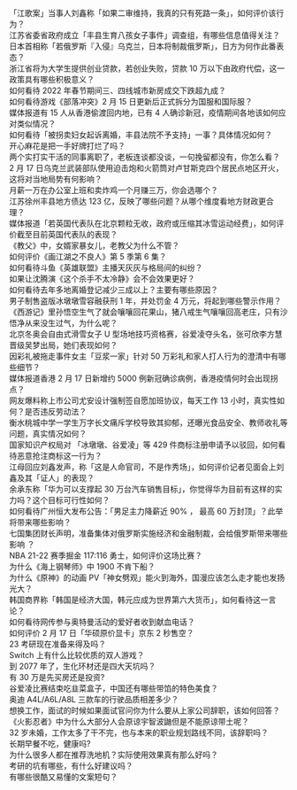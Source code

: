 「江歌案」当事人刘鑫称「如果二审维持，我真的只有死路一条」，如何评价该行为？  
江苏省委省政府成立「丰县生育八孩女子事件」调查组，有哪些信息值得关注？  
日本首相称「若俄罗斯『入侵』乌克兰，日本将制裁俄罗斯」，日方为何作此番表态？  
浙江省将为大学生提供创业贷款，若创业失败，贷款 10 万以下由政府代偿，这一政策具有哪些积极意义？  
如何看待 2022 年春节期间三、四线城市新房成交下跌超九成？  
如何看待游戏《部落冲突》2 月 15 日更新后正式拆分为国服和国际服？  
媒体报道有 15 人从香港偷渡回内地，已有 4 人确诊新冠，疫情期间各地该如何应对类似情况？  
如何看待「被拐卖妇女起诉离婚，丰县法院不予支持」一事？具体情况如何？  
开心麻花是把一手好牌打烂了吗？  
两个实打实干活的同事离职了，老板连谈都没谈，一句挽留都没有，你怎么看？  
2 月 17 日乌克兰武装部队使用迫击炮和火箭筒对卢甘斯克四个居民点地区开火，这将对当地局势有何影响？  
月薪一万在办公室上班和卖炸鸡一个月赚三万，你会选哪个？  
江苏徐州丰县地方债达 123 亿，反映了哪些问题？从哪个维度看地方财政更合理？  
媒体报道「若英国代表队在北京颗粒无收，政府或压缩其冰雪运动经费」，如何评价截至目前英国代表队的表现？  
《教父》中，女婿家暴女儿，老教父为什么不管？  
如何评价《画江湖之不良人》第 5 季第 6 集？  
如何看待斗鱼《英雄联盟》主播天灰灰与格局间的纠纷？  
如果让沈腾演《这个杀手不太冷静》会不会效果更好？  
如何看待去年多地离婚登记减少三成以上？主要有哪些原因？  
男子制售盗版冰墩墩雪容融获刑 1 年，并处罚金 4 万元，将起到哪些警示作用？  
《西游记》里孙悟空生气了就会嚷嚷回花果山，猪八戒生气嚷嚷回高老庄，只有沙悟净从来没生过气，为什么呢？  
北京冬奥会自由式滑雪女子 U 型场地技巧资格赛，谷爱凌夺头名，张可欣李方慧晋级吴梦出局，她们表现如何？  
因彩礼被拖走事件女主「豆浆一家」针对 50 万彩礼和家人打人行为的澄清中有哪些细节？  
媒体报道香港 2 月 17 日新增约 5000 例新冠确诊病例，香港疫情何时会出现拐点？  
网友爆料称上市公司尤安设计强制签自愿加班协议，每天工作 13 小时，真实性如何？是否违反劳动法？  
衡水桃城中学一学生万字长文痛斥学校导致其抑郁，还曝光食品安全、教师收礼等问题，真实情况如何？  
国家知识产权局对 「冰墩墩、谷爱凌」等 429 件商标注册申请予以驳回，如何看待恶意抢注商标这一行为？  
江母回应刘鑫发声，称「这是人命官司，不是作秀场」，如何评价记者见面会上刘鑫及其「证人」的表现？  
余承东称「华为可以支撑起 30 万台汽车销售目标」，你觉得华为目前有这样的实力吗？这个目标可行性如何？  
如何看待广州恒大发布公告：「男足主力降薪近 90% ， 最高 60 万封顶」？此举将带来哪些影响？  
七国集团财长声明，准备集体对俄罗斯实施经济和金融制裁，会给俄罗斯带来哪些影响 ？  
NBA 21-22 赛季掘金 117:116 勇士，如何评价这场比赛？  
为什么《海上钢琴师》中 1900 不肯下船？  
为什么《原神》的动画 PV「神女劈观」能火到海外，国漫应该怎么走才能也发扬光大？  
韩国商界称「韩国是经济大国，韩元应成为世界第六大货币」，如何看待这一言论？  
如何看待网传参与奥特曼活动的爱好者收到献血电话？  
如何评价 2 月 17 日「华硕原价显卡」京东 2 秒售空？  
23 考研现在准备来得及吗？  
Switch 上有什么比较优质的双人游戏？  
到 2077 年了，生化环材还是四大天坑吗？  
有 30 万是先买房还是投资?  
谷爱凌比赛结束吃韭菜盒子，中国还有哪些带馅的特色美食？  
奥迪 A4L/A6L/A8L 三款车的行驶品质相差多少？  
想换工作，面试的时候如果面试官问你为什么要从上家公司辞职，该如何回答？  
《火影忍者》中为什么大部分人会原谅宇智波鼬但是不能原谅带土呢？  
32 岁未婚，工作太多了干不完，也与本来的职业规划路线不同，该辞职吗？  
长期早餐不吃，健康吗?  
为什么很多人都在推荐洗地机？实际使用效果真有那么好吗？  
考研的坑有哪些，有什么好建议吗？  
有哪些很酷又易懂的文案短句？  
